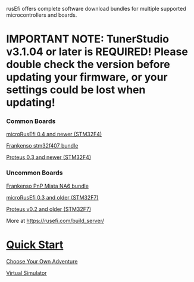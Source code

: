 rusEfi offers complete software download bundles for multiple supported microcontrollers and boards.

# IMPORTANT NOTE: TunerStudio v3.1.04 or later is REQUIRED! Please double check the version before updating your firmware, or your settings could be lost when updating!

### Common Boards

[microRusEfi 0.4 and newer (STM32F4)](https://rusefi.com/build_server/rusefi_bundle_mre_f4.zip)

[Frankenso stm32f407 bundle](https://rusefi.com/build_server/rusefi_bundle.zip)

[Proteus 0.3 and newer (STM32F4)](https://rusefi.com/build_server/rusefi_bundle_proteus_f4.zip)

### Uncommon Boards

[Frankenso PnP Miata NA6 bundle](https://rusefi.com/build_server/rusefi_bundle_frankenso_na6.zip)

[microRusEfi 0.3 and older (STM32F7)](https://rusefi.com/build_server/rusefi_bundle_mre_f7.zip)

[Proteus v0.2 and older (STM32F7)](https://rusefi.com/build_server/rusefi_bundle_proteus_f7.zip)

More at https://rusefi.com/build_server/

# [Quick Start](HOWTO-quick-start)

[Choose Your Own Adventure](Try-It)

[Virtual Simulator](Virtual-simulator)
